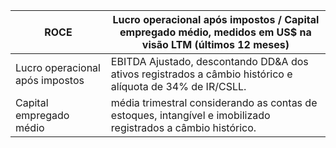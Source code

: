 |ROCE|Lucro operacional após impostos / Capital empregado médio, medidos em US$ na visão LTM (últimos 12 meses)|
|---|---|
|Lucro operacional após impostos|EBITDA Ajustado, descontando DD&A dos ativos registrados a câmbio histórico e alíquota de 34% de IR/CSLL.|
|Capital empregado médio|média trimestral considerando as contas de estoques, intangível e imobilizado registrados a câmbio histórico.|